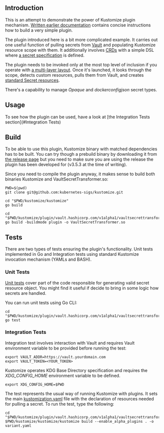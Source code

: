 ## Introduction
This is an attempt to demonstrate the power of Kustomize plugin mechanism. [Written earlier documentation](/docs/plugins/goPluginGuidedExample.md) contains concise instructions how to build a very simple plugin.

The plugin introduced here is a bit more complicated example. It carries out one useful function of pulling secrets from [Vault](https://www.vaultproject.io/) and populating Kustomize resource scope with them. It additionally involves [CRDs](/plugin/vault.hashicorp.com/v1alpha1/vaultsecrettransformer/test/crd-vaultsecret.yaml) with a simple DSL where [a secret specification](/plugin/vault.hashicorp.com/v1alpha1/vaultsecrettransformer/test/vaultsecret.yaml) is defined.
 
The plugin needs to be invoked only at the most top level of inclusion if you operate with [a multi-layer layout](https://kubectl.docs.kubernetes.io/pages/app_composition_and_deployment/structure_directories.html). Once it's launched, it looks through the scope, detects custom resources, pulls them from Vault, and creates [standard Secret resources](https://kubernetes.io/docs/reference/generated/kubernetes-api/v1.17/#secret-v1-core).
 
There's a capability to manage *Opaque* and *dockerconfigjson* secret types.

## Usage
To see how the plugin can be used, have a look at [the Integration Tests section](#Integration Tests)

## Build
To be able to use this plugin, Kustomize binary with matched dependencies has to be built. You can try though a prebuild binary by downloading it from [the release page](https://github.com/kubernetes-sigs/kustomize/releases) but you need to make sure you are using the release the plugin has been developed for (v3.5.3 at the time of writing).

Since you need to compile the plugin anyway, it makes sense to build both binaries Kustomize and VaultSecretTransformer.so: 

```shell script
PWD=$(pwd)
git clone git@github.com:kubernetes-sigs/kustomize.git

cd "$PWD/kustomize/kustomize"
go build

cd "$PWD/kustomize/plugin/vault.hashicorp.com/v1alpha1/vaultsecrettransformer"
go build -buildmode plugin -o VaultSecretTransformer.so
```

## Tests
There are two types of tests ensuring the plugin's functionality. Unit tests implemented in Go and Integration tests using standard Kustomize invocation mechanism (YAMLs and BASH).

### Unit Tests
[Unit tests](VaultSecretTransformer_test.go) cover part of the code responsible for generating valid secret resource object. You might find it useful if decide to bring in some logic how secrets are handled.

You can run unit tests using Go CLI:
```shell script
cd "$PWD/kustomize/plugin/vault.hashicorp.com/v1alpha1/vaultsecrettransformer"
go test
```

### Integration Tests
Integration test involves interaction with Vault and requires Vault environment variable to be provided before running the test:

```shell script
export VAULT_ADDR=https://vault.yourdomain.com
export VAULT_TOKEN=<YOUR_TOKEN>
```

Kustomize operates KDG Base Directory specification and requires the *XDG_CONFIG_HOME* environment variable to be defined.
```shell script
export XDG_CONFIG_HOME=$PWD
```

The test represents the usual way of running Kustomize with plugins. It sets the main [kustomization.yaml](test/kustomization.yaml) file with the declaration of resources needed for pulling a secret. To run the test, type the following:
```shell script
cd "$PWD/kustomize/plugin/vault.hashicorp.com/v1alpha1/vaultsecrettransformer/test"
$PWD/kustomize/kustomize/kustomize build --enable_alpha_plugins . -o variant.yaml
```
